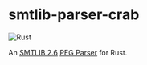# smtlib-parser-crab

![Rust](https://github.com/benjaminfjones/smtlib-parser-crab/workflows/Rust/badge.svg)

An [SMTLIB 2.6](http://smtlib.cs.uiowa.edu/language.shtml) [PEG Parser](https://en.wikipedia.org/wiki/Parsing_expression_grammar) for Rust.
